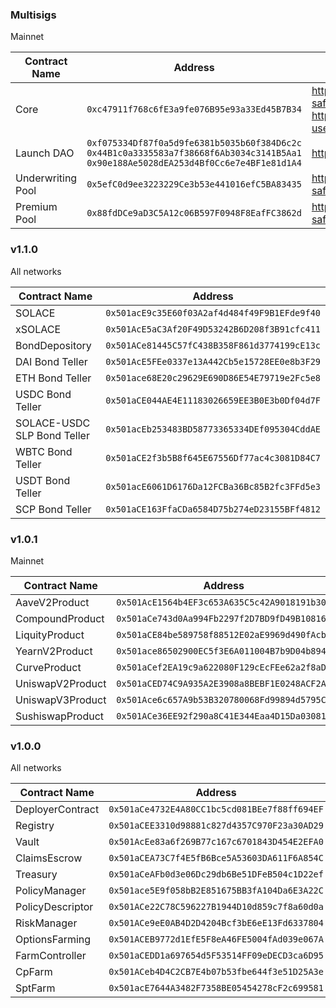 ### Multisigs

Mainnet

| Contract Name                | Address                                      | Links |
|------------------------------|----------------------------------------------|-------|
| Core                         | `0xc47911f768c6fE3a9fe076B95e93a33Ed45B7B34` | https://gnosis-safe.io/app/eth:0xc47911f768c6fE3a9fe076B95e93a33Ed45B7B34 https://app.coinshift.xyz/#/verify-user/0xc47911f768c6fE3a9fe076B95e93a33Ed45B7B34 |
| Launch DAO                   | `0xf075334Df87f0a5d9fe6381b5035b60f384D6c2c` `0x44B1c0a3335583a7f38668f6Ab3034c3141B5Aa1` `0x90e188Ae5028dEA253d4Bf0Cc6e7e4BF1e81d1A4` | https://client.aragon.org/#/solacelaunch/ |
| Underwriting Pool            | `0x5efC0d9ee3223229Ce3b53e441016efC5BA83435` | https://gnosis-safe.io/app/eth:0x5efC0d9ee3223229Ce3b53e441016efC5BA83435 |
| Premium Pool                 | `0x88fdDCe9aD3C5A12c06B597F0948F8EafFC3862d` | https://gnosis-safe.io/app/eth:0x88fdDCe9aD3C5A12c06B597F0948F8EafFC3862d |

### v1.1.0

All networks  

| Contract Name                | Address                                      |
|------------------------------|----------------------------------------------|
| SOLACE                       | `0x501acE9c35E60f03A2af4d484f49F9B1EFde9f40` |
| xSOLACE                      | `0x501AcE5aC3Af20F49D53242B6D208f3B91cfc411` |
| BondDepository               | `0x501ACe81445C57fC438B358F861d3774199cE13c` |
| DAI Bond Teller              | `0x501AcE5FEe0337e13A442Cb5e15728EE0e8b3F29` |
| ETH Bond Teller              | `0x501ace68E20c29629E690D86E54E79719e2Fc5e8` |
| USDC Bond Teller             | `0x501aCE044AE4E11183026659EE3B0E3b0Df04d7F` |
| SOLACE-USDC SLP Bond Teller  | `0x501acEb253483BD58773365334DEf095304CddAE` |
| WBTC Bond Teller             | `0x501aCE2f3b5B8f645E67556Df77ac4c3081D84C7` |
| USDT Bond Teller             | `0x501acE6061D6176Da12FCBa36Bc85B2fc3FFd5e3` |
| SCP Bond Teller              | `0x501aCE163FfaCDa6584D75b274eD23155BFf4812` |

### v1.0.1

Mainnet

| Contract Name    | Address                                      |
|------------------|----------------------------------------------|
| AaveV2Product    | `0x501AcE1564b4EF3c653A635C5c42A9018191b305` |
| CompoundProduct  | `0x501aCe743d0Aa994Fb2297f2D7BD9fD49B10816b` |
| LiquityProduct   | `0x501aCE84be589758f88512E02aE9969d490fAcbC` |
| YearnV2Product   | `0x501ace86502900EC5f3E6A011004B7b9D04b8941` |
| CurveProduct     | `0x501aCef2EA19c9a622080F129cEcFEe62a2f8aD5` |
| UniswapV2Product | `0x501aCED74C9A935A2E3908a8BEBF1E0248ACF2A8` |
| UniswapV3Product | `0x501Ace6c657A9b53B320780068Fd99894d5795Cb` |
| SushiswapProduct | `0x501ACe36EE92f290a8C41E344Eaa4D15Da030818` |

### v1.0.0

All networks

| Contract Name    | Address                                      |
|------------------|----------------------------------------------|
| DeployerContract | `0x501aCe4732E4A80CC1bc5cd081BEe7f88ff694EF` |
| Registry         | `0x501aCEE3310d98881c827d4357C970F23a30AD29` |
| Vault            | `0x501AcEe83a6f269B77c167c6701843D454E2EFA0` |
| ClaimsEscrow     | `0x501aCEA73C7f4E5fB6Bce5A53603DA611F6A854C` |
| Treasury         | `0x501aCeAFb0d3e06Dc29db6Be51DFeB504c1D22ef` |
| PolicyManager    | `0x501ace5E9f058bB2E851675BB3fA104Da6E3A22C` |
| PolicyDescriptor | `0x501ACe22C78C596227B1944D10d859c7f8a60d0a` |
| RiskManager      | `0x501ACe9eE0AB4D2D4204Bcf3bE6eE13Fd6337804` |
| OptionsFarming   | `0x501ACEB9772d1EfE5F8eA46FE5004fAd039e067A` |
| FarmController   | `0x501aCEDD1a697654d5F53514FF09eDECD3ca6D95` |
| CpFarm           | `0x501ACeb4D4C2CB7E4b07b53fbe644f3e51D25A3e` |
| SptFarm          | `0x501acE7644A3482F7358BE05454278cF2c699581` |

